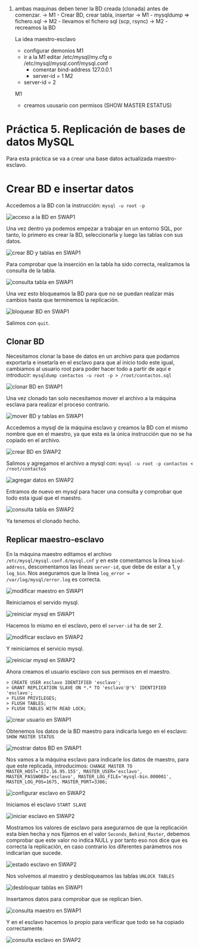 1) ambas maquinas deben tener la BD creada (clonada) antes de comenzar.
    -> M1 - Crear BD, crear tabla, insertar
    -> M1 - mysqldump => fichero.sql
    -> M2 - llevamos el fichero sql (scp, rsync)
    -> M2 - recreamos la BD


    La idea maestro-esclavo
    * configurar demonios
    M1
    * ir a la M1 editar /etc/mysql/my.cfg o /etc/mysql/mysql.conf/mysql.conf
        - comentar bind-address 127.0.0.1
        - server-id = 1
    M2
    * server-id = 2

    M1
    * creamos ususario con permisos (SHOW MASTER ESTATUS)


# Práctica 5. Replicación de bases de datos MySQL

Para esta práctica se va a crear una base datos actualizada maestro-esclavo.

# Crear BD e insertar datos

Accedemos a la BD con la instrucción: ``` mysql -u root -p ```

![acceso a la BD en SWAP1](SWAP1accesoBD.png)

Una vez dentro ya podemos empezar a trabajar en un entorno SQL, por tanto, lo primero es crear la BD, seleccionarla y luego las tablas con sus datos.

![crear BD y tablas en SWAP1](SWAP1crearTabla.png)

Para comprobar que la inserción en la tabla ha sido correcta, realizamos la consulta de la tabla.

![consulta tabla en SWAP1](SWAP1consulta.png)

Una vez esto bloqueamos la BD para que no se puedan realizar más cambios hasta que terminemos la replicación.

![bloquear BD en SWAP1](SWAP1bloquearBD.png)

Salimos con ``` quit ```.


## Clonar BD

Necesitamos clonar la base de datos en un archivo para que podamos exportarla e insetarla en el esclavo para que al inicio todo este igual, cambiamos al usuario root para poder hacer todo a partir de aquí e introducir: ``` mysqldump contactos -u root -p > /root/contactos.sql ```

![clonar BD en SWAP1](SWAP1clonadoBD.png)

Una vez clonado tan solo necesitamos mover el archivo a la máquina esclava para realizar el proceso contrario.

![mover BD y tablas en SWAP1](SWAP1moverBD.png)

Accedemos a mysql de la máquina esclavo y creamos la BD con el mismo nombre que en el maestro, ya que esta es la única instrucción que no se ha copiado en el archivo.

![crear BD en SWAP2](SWAP2crearBD.png)

Salimos y agregamos el archivo a mysql con: ``` mysql -u root -p contactos < /root/contactos ```

![agregar datos en SWAP2](SWAP2agregarDatos.png)

Entramos de nuevo en mysql para hacer una consulta y comprobar que todo esta igual que el maestro.

![consulta tabla en SWAP2](SWAP2selectBD.png)

Ya tenemos el clonado hecho.


## Replicar maestro-esclavo

En la máquina maestro editamos el archivo ``` /etc/mysql/mysql.conf.d/mysql.cnf ``` y en este comentamos la línea ``` bind-address ```, descomentamos las líneas ``` server-id ```, que debe de estar a 1, y ``` log_bin ```. Nos aseguramos que la línea ``` log_error = /var/log/mysql/error.log ``` es correcta.

![modificar maestro en SWAP1](SWAP1modificarMaestro.png)

Reiniciamos el servido mysql.

![reiniciar mysql en SWAP1](SWAP1reiniciarMysql.png)

Hacemos lo mismo en el esclavo, pero el ``` server-id ``` ha de ser 2.

![modificar esclavo en SWAP2](SWAP2modificarEsclavo.png)

Y reiniciamos el servicio mysql.

![reiniciar mysql en SWAP2](SWAP2reiniciarMysql.png)

Ahora creamos el usuario esclavo con sus permisos en el maestro.
```
> CREATE USER esclavo IDENTIFIED 'esclavo';
> GRANT REPLICATION SLAVE ON *.* TO 'esclavo'@'%' IDENTIFIED 'esclavo';
> FLUSH PRIVILEGES;
> FLUSH TABLES;
> FLUSH TABLES WITH READ LOCK;
```

![crear usuario en SWAP1](SWAP1crearUsuario.png)

Obtenemos los datos de la BD maestro para indicarla luego en el esclavo: ``` SHOW MASTER STATUS ```

![mostrar datos BD en SWAP1](SWAP1mostrarEstado.png)

Nos vamos a la máquina esclavo para indicarle los datos de maestro, para que este replicada, introducimos: ``` CHANGE MASTER TO MASTER_HOST='172.16.95.155', MASTER_USER='esclavo', MASTER_PASSWORD='esclavo', MASTER_LOG_FILE='mysql-bin.000001', MASTER_LOG_POS=1675, MASTER_PORT=3306; ```

![configurar esclavo en SWAP2](SWAP2configurarEsclavo.png)

Iniciamos el esclavo ``` START SLAVE ```

![iniciar esclavo en SWAP2](SWAP2iniciarEsclavo.png)

Mostramos los valores de esclavo para asegurarnos de que la replicación esta bien hecha y nos fijamos en el valor ``` Seconds_Behind_Master ```, debemos comprobar que este valor no indica NULL y por tanto eso nos dice que es correcta la replicación, en caso contrario los diferentes parámetros nos indicarían que sucede.

![estado esclavo en SWAP2](SWAP2statusEsclavo.png)

Nos volvemos al maestro y desbloqueamos las tablas ``` UNLOCK TABLES ```

![desbloquar tablas en SWAP1](SWAP1desbloquearTablas.png)

Insertamos datos para comprobar que se replican bien.

![consulta maestro en SWAP1](SWAP1consultaMaestro.png)

Y en el esclavo hacemos lo propio para verificar que todo se ha copiado correctamente.

![consulta esclavo en SWAP2](SWAP2consultaEsclavo.png)
